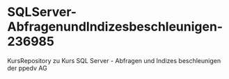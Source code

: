 # SQLServer-AbfragenundIndizesbeschleunigen-236985
KursRepository zu Kurs SQL Server - Abfragen und Indizes beschleunigen der ppedv AG

